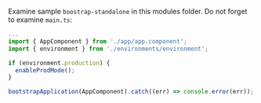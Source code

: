Examine sample `boostrap-standalone` in this modules folder. Do not forget to examine `main.ts`:

```typescript
...
import { AppComponent } from './app/app.component';
import { environment } from './environments/environment';

if (environment.production) {
  enableProdMode();
}

bootstrapApplication(AppComponent).catch((err) => console.error(err));
```